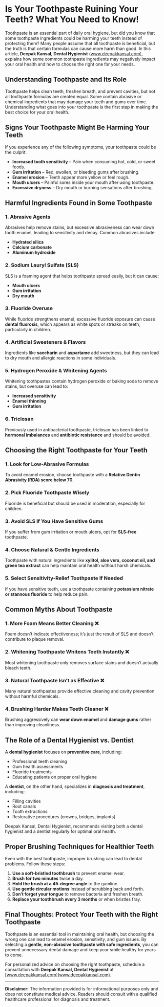 # Is Your Toothpaste Ruining Your Teeth? What You Need to Know!

Toothpaste is an essential part of daily oral hygiene, but did you know that some toothpaste ingredients could be harming your teeth instead of protecting them? Many people assume that all toothpaste is beneficial, but the truth is that certain formulas can cause more harm than good. In this article, **Deepak Kansal, Dental Hygienist** (www.deepakkansal.com), explains how some common toothpaste ingredients may negatively impact your oral health and how to choose the right one for your needs.

## **Understanding Toothpaste and Its Role**

Toothpaste helps clean teeth, freshen breath, and prevent cavities, but not all toothpaste formulas are created equal. Some contain abrasive or chemical ingredients that may damage your teeth and gums over time. Understanding what goes into your toothpaste is the first step in making the best choice for your oral health.

## **Signs Your Toothpaste Might Be Harming Your Teeth**

If you experience any of the following symptoms, your toothpaste could be the culprit:

- **Increased tooth sensitivity** – Pain when consuming hot, cold, or sweet foods.
- **Gum irritation** – Red, swollen, or bleeding gums after brushing.
- **Enamel erosion** – Teeth appear more yellow or feel rough.
- **Mouth ulcers** – Painful sores inside your mouth after using toothpaste.
- **Excessive dryness** – Dry mouth or burning sensations after brushing.

## **Harmful Ingredients Found in Some Toothpaste**

### **1. Abrasive Agents**
Abrasives help remove stains, but excessive abrasiveness can wear down tooth enamel, leading to sensitivity and decay. Common abrasives include:

- **Hydrated silica**
- **Calcium carbonate**
- **Aluminum hydroxide**

### **2. Sodium Lauryl Sulfate (SLS)**
SLS is a foaming agent that helps toothpaste spread easily, but it can cause:

- **Mouth ulcers**
- **Gum irritation**
- **Dry mouth**

### **3. Fluoride Overuse**
While fluoride strengthens enamel, excessive fluoride exposure can cause **dental fluorosis**, which appears as white spots or streaks on teeth, particularly in children.

### **4. Artificial Sweeteners & Flavors**
Ingredients like **saccharin** and **aspartame** add sweetness, but they can lead to dry mouth and allergic reactions in some individuals.

### **5. Hydrogen Peroxide & Whitening Agents**
Whitening toothpastes contain hydrogen peroxide or baking soda to remove stains, but overuse can lead to:

- **Increased sensitivity**
- **Enamel thinning**
- **Gum irritation**

### **6. Triclosan**
Previously used in antibacterial toothpaste, triclosan has been linked to **hormonal imbalances** and **antibiotic resistance** and should be avoided.

## **Choosing the Right Toothpaste for Your Teeth**

### **1. Look for Low-Abrasive Formulas**
To avoid enamel erosion, choose toothpaste with a **Relative Dentin Abrasivity (RDA) score below 70**.

### **2. Pick Fluoride Toothpaste Wisely**
Fluoride is beneficial but should be used in moderation, especially for children.

### **3. Avoid SLS if You Have Sensitive Gums**
If you suffer from gum irritation or mouth ulcers, opt for **SLS-free** toothpaste.

### **4. Choose Natural & Gentle Ingredients**
Toothpaste with natural ingredients like **xylitol, aloe vera, coconut oil, and green tea extract** can help maintain oral health without harsh chemicals.

### **5. Select Sensitivity-Relief Toothpaste If Needed**
If you have sensitive teeth, use a toothpaste containing **potassium nitrate or stannous fluoride** to help reduce pain.

## **Common Myths About Toothpaste**

### **1. More Foam Means Better Cleaning** ❌
Foam doesn’t indicate effectiveness; it’s just the result of SLS and doesn’t contribute to plaque removal.

### **2. Whitening Toothpaste Whitens Teeth Instantly** ❌
Most whitening toothpaste only removes surface stains and doesn’t actually bleach teeth.

### **3. Natural Toothpaste Isn’t as Effective** ❌
Many natural toothpastes provide effective cleaning and cavity prevention without harmful chemicals.

### **4. Brushing Harder Makes Teeth Cleaner** ❌
Brushing aggressively can **wear down enamel** and **damage gums** rather than improving cleanliness.

## **The Role of a Dental Hygienist vs. Dentist**

A **dental hygienist** focuses on **preventive care**, including:

- Professional teeth cleaning
- Gum health assessments
- Fluoride treatments
- Educating patients on proper oral hygiene

A **dentist**, on the other hand, specializes in **diagnosis and treatment**, including:

- Filling cavities
- Root canals
- Tooth extractions
- Restorative procedures (crowns, bridges, implants)

Deepak Kansal, Dental Hygienist, recommends visiting both a dental hygienist and a dentist regularly for optimal oral health.

## **Proper Brushing Techniques for Healthier Teeth**

Even with the best toothpaste, improper brushing can lead to dental problems. Follow these steps:

1. **Use a soft-bristled toothbrush** to prevent enamel wear.
2. **Brush for two minutes** twice a day.
3. **Hold the brush at a 45-degree angle** to the gumline.
4. **Use gentle circular motions** instead of scrubbing back and forth.
5. **Don’t forget your tongue** to remove bacteria and freshen breath.
6. **Replace your toothbrush every 3 months** or when bristles fray.

## **Final Thoughts: Protect Your Teeth with the Right Toothpaste**

Toothpaste is an essential tool in maintaining oral health, but choosing the wrong one can lead to enamel erosion, sensitivity, and gum issues. By selecting a **gentle, non-abrasive toothpaste with safe ingredients**, you can prevent unnecessary dental damage and keep your smile healthy for years to come.

For personalized advice on choosing the right toothpaste, schedule a consultation with **Deepak Kansal, Dental Hygienist** at [www.deepakkansal.com](www.deepakkansal.com).

---

**Disclaimer:** The information provided is for informational purposes only and does not constitute medical advice. Readers should consult with a qualified healthcare professional for diagnosis and treatment.

